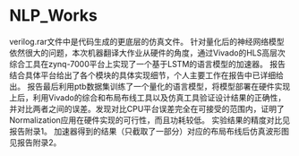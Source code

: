 # NLP_Works
verilog.rar文件中是代码生成的更底层的仿真文件。
针对量化后的神经网络模型依然很大的问题，本次机器翻译大作业从硬件的角度，通过Vivado的HLS高层次综合工具在zynq-7000平台上实现了一个基于LSTM的语言模型的加速器。
报告结合具体平台给出了各个模块的具体实现细节，个人主要工作在报告中已详细给出。
报告最后利用ptb数据集训练了一个量化的语言模型，将模型部署在硬件实现上后，利用Vivado的综合和布局布线工具以及仿真工具验证设计结果的正确性，并对比两者之间的误差。发现对比CPU平台误差完全在可接受的范围内，证明了Normalization应用在硬件实现的可行性，而且功耗较低。
实验结果的精度对比见报告附录1。
加速器得到的结果（只截取了一部分）对应的布局布线后仿真波形图见报告附录2。
